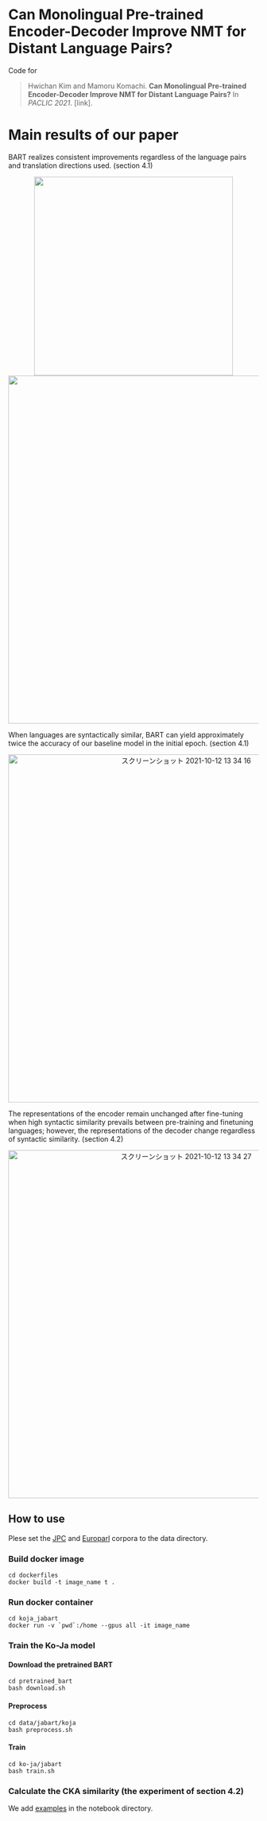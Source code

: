 # Can Monolingual Pre-trained Encoder-Decoder Improve NMT for Distant Language Pairs?

Code for 
> Hwichan Kim and Mamoru Komachi. **Can Monolingual Pre-trained Encoder-Decoder Improve NMT for Distant Language Pairs?** In *PACLIC 2021*. [link].

# Main results of our paper

BART realizes consistent improvements regardless of the language pairs and translation directions used. (section 4.1)

<div align="center">
<img width='400' src='https://user-images.githubusercontent.com/49673825/136892091-0e5fe524-9224-4145-810d-1ae6a933dc2c.png'>
</div>
<div align="center">
<img width='700' src='https://user-images.githubusercontent.com/49673825/136892120-a8ea0ba7-fe3b-4d9e-895f-ae90edca0ffc.png'>
</div>

When languages are syntactically similar, BART can yield approximately twice the accuracy of our baseline model in the initial epoch. (section 4.1)
<div align="center">
<img width='700' alt='スクリーンショット 2021-10-12 13 34 16' src='https://user-images.githubusercontent.com/49673825/136892130-a0390378-e111-4eb9-9bea-cb68119edf22.png'>
</div>

The representations of the encoder remain unchanged after fine-tuning when high syntactic similarity prevails between pre-training and finetuning languages; however, the representations of the decoder change regardless of syntactic similarity. (section 4.2)

<div align="center">
 <img width='700' alt='スクリーンショット 2021-10-12 13 34 27' src='https://user-images.githubusercontent.com/49673825/136892137-64643a96-7fa0-4f0f-9dae-951b0fb2c3e8.png'>
</div>

## How to use

Plese set the [JPC](http://lotus.kuee.kyoto-u.ac.jp/WAT/patent/) and [Europarl](https://www.statmt.org/europarl/) corpora to the data directory.

### Build docker image

```
cd dockerfiles
docker build -t image_name t .
```

### Run docker container

```
cd koja_jabart
docker run -v `pwd`:/home --gpus all -it image_name
```

### Train the Ko-Ja model 

#### Download the pretrained BART
```
cd pretrained_bart
bash download.sh
```

#### Preprocess 
```
cd data/jabart/koja
bash preprocess.sh
```

#### Train
```
cd ko-ja/jabart
bash train.sh
```

### Calculate the CKA similarity (the experiment of section 4.2)

We add [examples](https://github.com/hwichan0720/Monolingual-Pretrain-for-NMT/blob/main/notebooks/CKA.ipynb) in the notebook directory.
